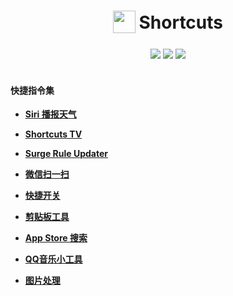 <h1 align="center">
<sub>
<img  src="https://raw.githubusercontent.com/linzx91/Shortcuts/master/Images/Shortcuts_logo.png"
      height="36"
      width="36">
</sub>
Shortcuts
</h1>
<div align="center">
  <img src="https://img.shields.io/badge/branch-master-brightgreen.svg">
  <img src="https://img.shields.io/badge/License-MIT-blue.svg">
  <img src="https://jaywcjlove.github.io/sb/lang/chinese.svg">
</div>
<br>
</p>

#### 快捷指令集

* [**Siri 播报天气**](https://www.icloud.com/shortcuts/e9706f16f0954e8db18d6d8cd56006ed)

* [**Shortcuts TV**](https://www.icloud.com/shortcuts/5829acbc9a2445d1917eb270407becd3)

* [**Surge Rule Updater**](https://www.icloud.com/shortcuts/51711c97ca7b4b13bf342e4b83ac816a)

* [**微信扫一扫**](https://www.icloud.com/shortcuts/4bbee97286fb40e2bcf26c8e70130207)

* [**快捷开关**](https://www.icloud.com/shortcuts/54d36062aaf648dd94b13ae0d23a9aef)

* [**剪贴板工具**](https://www.icloud.com/shortcuts/90798822a56d4b3c90f269df9adf177b)

* [**App Store 搜索**](https://www.icloud.com/shortcuts/319fed0df9a148e5a299b7661ee106a3)

* [**QQ音乐小工具**](https://www.icloud.com/shortcuts/e688c346dad74eb7b5facca2535e7ce5)

* [**图片处理**](https://www.icloud.com/shortcuts/aa410f7447274f9ea1de195aae85ce3c)